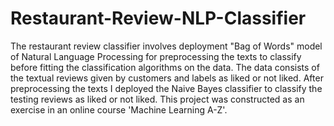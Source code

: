 # Restaurant-Review-NLP-Classifier
The restaurant review classifier involves deployment "Bag of Words" model of Natural Language Processing for preprocessing the texts to classify before fitting the classification algorithms on the data. The data consists of the textual reviews given by customers and labels as liked or not liked. After preprocessing the texts I deployed the Naive Bayes classifier to classify the testing reviews as liked or not liked. This project was constructed as an exercise in an online course 'Machine Learning A-Z'.
